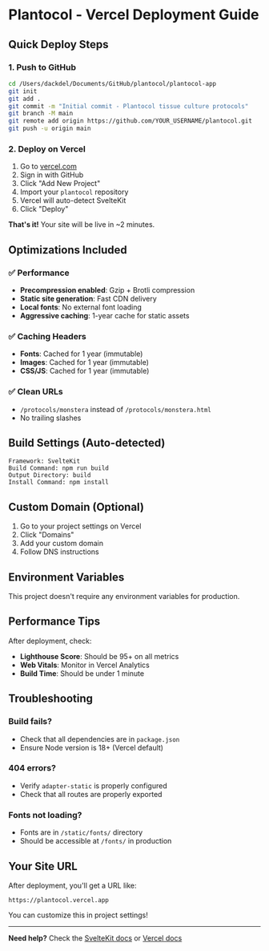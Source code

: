 # Plantocol - Vercel Deployment Guide

## Quick Deploy Steps

### 1. Push to GitHub
```bash
cd /Users/dackdel/Documents/GitHub/plantocol/plantocol-app
git init
git add .
git commit -m "Initial commit - Plantocol tissue culture protocols"
git branch -M main
git remote add origin https://github.com/YOUR_USERNAME/plantocol.git
git push -u origin main
```

### 2. Deploy on Vercel
1. Go to [vercel.com](https://vercel.com)
2. Sign in with GitHub
3. Click "Add New Project"
4. Import your `plantocol` repository
5. Vercel will auto-detect SvelteKit
6. Click "Deploy"

**That's it!** Your site will be live in ~2 minutes.

## Optimizations Included

### ✅ Performance
- **Precompression enabled**: Gzip + Brotli compression
- **Static site generation**: Fast CDN delivery
- **Local fonts**: No external font loading
- **Aggressive caching**: 1-year cache for static assets

### ✅ Caching Headers
- **Fonts**: Cached for 1 year (immutable)
- **Images**: Cached for 1 year (immutable)
- **CSS/JS**: Cached for 1 year (immutable)

### ✅ Clean URLs
- `/protocols/monstera` instead of `/protocols/monstera.html`
- No trailing slashes

## Build Settings (Auto-detected)

```
Framework: SvelteKit
Build Command: npm run build
Output Directory: build
Install Command: npm install
```

## Custom Domain (Optional)

1. Go to your project settings on Vercel
2. Click "Domains"
3. Add your custom domain
4. Follow DNS instructions

## Environment Variables

This project doesn't require any environment variables for production.

## Performance Tips

After deployment, check:
- **Lighthouse Score**: Should be 95+ on all metrics
- **Web Vitals**: Monitor in Vercel Analytics
- **Build Time**: Should be under 1 minute

## Troubleshooting

### Build fails?
- Check that all dependencies are in `package.json`
- Ensure Node version is 18+ (Vercel default)

### 404 errors?
- Verify `adapter-static` is properly configured
- Check that all routes are properly exported

### Fonts not loading?
- Fonts are in `/static/fonts/` directory
- Should be accessible at `/fonts/` in production

## Your Site URL

After deployment, you'll get a URL like:
```
https://plantocol.vercel.app
```

You can customize this in project settings!

---

**Need help?** Check the [SvelteKit docs](https://kit.svelte.dev/) or [Vercel docs](https://vercel.com/docs)
